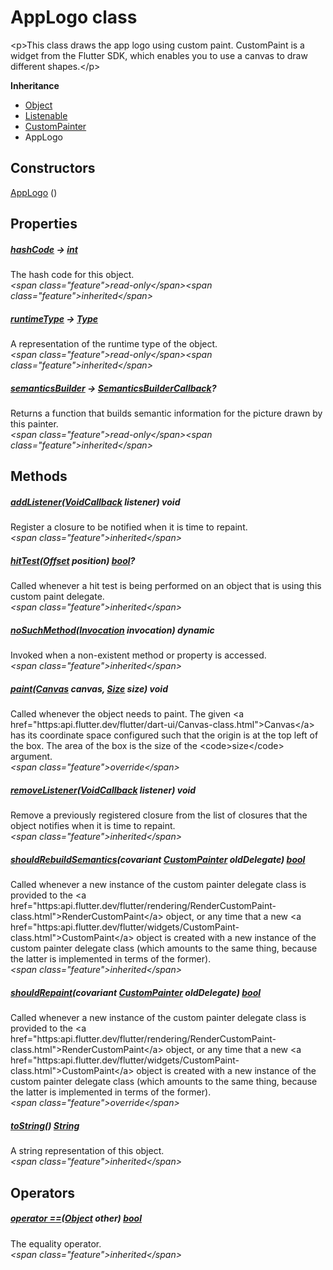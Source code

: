 


# AppLogo class









\<p\>This class draws the app logo using custom paint.
CustomPaint is a widget from the Flutter SDK, which enables
you to use a canvas to draw different shapes.\</p\>



**Inheritance**

- [Object](https:api.flutter.dev/flutter/dart-core/Object-class.html)
- [Listenable](https:api.flutter.dev/flutter/foundation/Listenable-class.html)
- [CustomPainter](https:api.flutter.dev/flutter/rendering/CustomPainter-class.html)
- AppLogo








## Constructors

[AppLogo](../custom_painters_talawa_logo/AppLogo/AppLogo.md) ()

   


## Properties

##### [hashCode](https:api.flutter.dev/flutter/dart-core/Object/hashCode.html) &#8594; [int](https:api.flutter.dev/flutter/dart-core/int-class.html)



The hash code for this object.  
_\<span class="feature"\>read-only\</span\>\<span class="feature"\>inherited\</span\>_



##### [runtimeType](https:api.flutter.dev/flutter/dart-core/Object/runtimeType.html) &#8594; [Type](https:api.flutter.dev/flutter/dart-core/Type-class.html)



A representation of the runtime type of the object.  
_\<span class="feature"\>read-only\</span\>\<span class="feature"\>inherited\</span\>_



##### [semanticsBuilder](https:api.flutter.dev/flutter/rendering/CustomPainter/semanticsBuilder.html) &#8594; [SemanticsBuilderCallback](https:api.flutter.dev/flutter/rendering/SemanticsBuilderCallback.html)?



Returns a function that builds semantic information for the picture drawn
by this painter.  
_\<span class="feature"\>read-only\</span\>\<span class="feature"\>inherited\</span\>_





## Methods

##### [addListener](https:api.flutter.dev/flutter/rendering/CustomPainter/addListener.html)([VoidCallback](https:api.flutter.dev/flutter/dart-ui/VoidCallback.html) listener) void



Register a closure to be notified when it is time to repaint.  
_\<span class="feature"\>inherited\</span\>_



##### [hitTest](https:api.flutter.dev/flutter/rendering/CustomPainter/hitTest.html)([Offset](https:api.flutter.dev/flutter/dart-ui/Offset-class.html) position) [bool](https:api.flutter.dev/flutter/dart-core/bool-class.html)?



Called whenever a hit test is being performed on an object that is using
this custom paint delegate.  
_\<span class="feature"\>inherited\</span\>_



##### [noSuchMethod](https:api.flutter.dev/flutter/dart-core/Object/noSuchMethod.html)([Invocation](https:api.flutter.dev/flutter/dart-core/Invocation-class.html) invocation) dynamic



Invoked when a non-existent method or property is accessed.  
_\<span class="feature"\>inherited\</span\>_



##### [paint](../custom_painters_talawa_logo/AppLogo/paint.md)([Canvas](https:api.flutter.dev/flutter/dart-ui/Canvas-class.html) canvas, [Size](https:api.flutter.dev/flutter/dart-ui/Size-class.html) size) void



Called whenever the object needs to paint. The given \<a href="https:api.flutter.dev/flutter/dart-ui/Canvas-class.html"\>Canvas\</a\> has its
coordinate space configured such that the origin is at the top left of the
box. The area of the box is the size of the \<code\>size\</code\> argument.  
_\<span class="feature"\>override\</span\>_



##### [removeListener](https:api.flutter.dev/flutter/rendering/CustomPainter/removeListener.html)([VoidCallback](https:api.flutter.dev/flutter/dart-ui/VoidCallback.html) listener) void



Remove a previously registered closure from the list of closures that the
object notifies when it is time to repaint.  
_\<span class="feature"\>inherited\</span\>_



##### [shouldRebuildSemantics](https:api.flutter.dev/flutter/rendering/CustomPainter/shouldRebuildSemantics.html)(covariant [CustomPainter](https:api.flutter.dev/flutter/rendering/CustomPainter-class.html) oldDelegate) [bool](https:api.flutter.dev/flutter/dart-core/bool-class.html)



Called whenever a new instance of the custom painter delegate class is
provided to the \<a href="https:api.flutter.dev/flutter/rendering/RenderCustomPaint-class.html"\>RenderCustomPaint\</a\> object, or any time that a new
\<a href="https:api.flutter.dev/flutter/widgets/CustomPaint-class.html"\>CustomPaint\</a\> object is created with a new instance of the custom painter
delegate class (which amounts to the same thing, because the latter is
implemented in terms of the former).  
_\<span class="feature"\>inherited\</span\>_



##### [shouldRepaint](../custom_painters_talawa_logo/AppLogo/shouldRepaint.md)(covariant [CustomPainter](https:api.flutter.dev/flutter/rendering/CustomPainter-class.html) oldDelegate) [bool](https:api.flutter.dev/flutter/dart-core/bool-class.html)



Called whenever a new instance of the custom painter delegate class is
provided to the \<a href="https:api.flutter.dev/flutter/rendering/RenderCustomPaint-class.html"\>RenderCustomPaint\</a\> object, or any time that a new
\<a href="https:api.flutter.dev/flutter/widgets/CustomPaint-class.html"\>CustomPaint\</a\> object is created with a new instance of the custom painter
delegate class (which amounts to the same thing, because the latter is
implemented in terms of the former).  
_\<span class="feature"\>override\</span\>_



##### [toString](https:api.flutter.dev/flutter/rendering/CustomPainter/toString.html)() [String](https:api.flutter.dev/flutter/dart-core/String-class.html)



A string representation of this object.  
_\<span class="feature"\>inherited\</span\>_





## Operators

##### [operator ==](https:api.flutter.dev/flutter/dart-core/Object/operator_equals.html)([Object](https:api.flutter.dev/flutter/dart-core/Object-class.html) other) [bool](https:api.flutter.dev/flutter/dart-core/bool-class.html)



The equality operator.  
_\<span class="feature"\>inherited\</span\>_
















